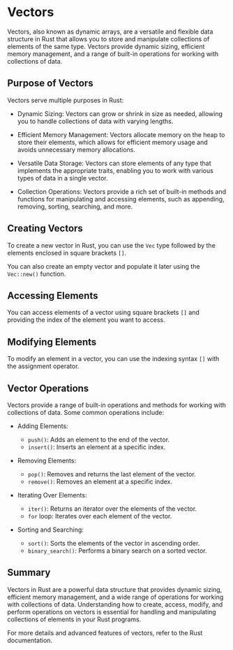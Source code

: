 # Vectors

Vectors, also known as dynamic arrays, are a versatile and flexible data structure in Rust that allows you to store and manipulate collections of elements of the same type. Vectors provide dynamic sizing, efficient memory management, and a range of built-in operations for working with collections of data.

## Purpose of Vectors

Vectors serve multiple purposes in Rust:

- Dynamic Sizing: Vectors can grow or shrink in size as needed, allowing you to handle collections of data with varying lengths.

- Efficient Memory Management: Vectors allocate memory on the heap to store their elements, which allows for efficient memory usage and avoids unnecessary memory allocations.

- Versatile Data Storage: Vectors can store elements of any type that implements the appropriate traits, enabling you to work with various types of data in a single vector.

- Collection Operations: Vectors provide a rich set of built-in methods and functions for manipulating and accessing elements, such as appending, removing, sorting, searching, and more.

## Creating Vectors

To create a new vector in Rust, you can use the `Vec` type followed by the elements enclosed in square brackets `[]`.

You can also create an empty vector and populate it later using the `Vec::new()` function.

## Accessing Elements

You can access elements of a vector using square brackets `[]` and providing the index of the element you want to access.

## Modifying Elements

To modify an element in a vector, you can use the indexing syntax `[]` with the assignment operator.

## Vector Operations

Vectors provide a range of built-in operations and methods for working with collections of data. Some common operations include:

- Adding Elements:
  - `push()`: Adds an element to the end of the vector.
  - `insert()`: Inserts an element at a specific index.

- Removing Elements:
  - `pop()`: Removes and returns the last element of the vector.
  - `remove()`: Removes an element at a specific index.

- Iterating Over Elements:
  - `iter()`: Returns an iterator over the elements of the vector.
  - `for` loop: Iterates over each element of the vector.

- Sorting and Searching:
  - `sort()`: Sorts the elements of the vector in ascending order.
  - `binary_search()`: Performs a binary search on a sorted vector.

## Summary

Vectors in Rust are a powerful data structure that provides dynamic sizing, efficient memory management, and a wide range of operations for working with collections of data. Understanding how to create, access, modify, and perform operations on vectors is essential for handling and manipulating collections of elements in your Rust programs.

For more details and advanced features of vectors, refer to the Rust documentation.
